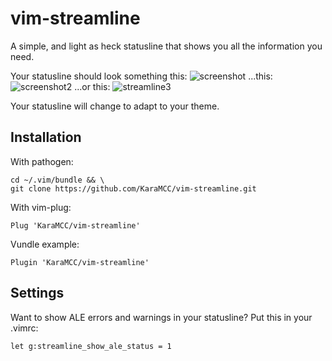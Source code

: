 # vim-streamline
A simple, and light as heck statusline that shows you all the information you need.


Your statusline should look something this:
![screenshot](https://user-images.githubusercontent.com/56435971/66916260-64068980-f00a-11e9-8608-a5ef1812cff0.png)
...this:
![screenshot2](https://user-images.githubusercontent.com/56435971/66916265-65d04d00-f00a-11e9-8f24-2a042813b174.png)
...or this:
![streamline3](https://user-images.githubusercontent.com/56435971/66938819-6af4c280-f031-11e9-8012-87e116a78c87.png)

Your statusline will change to adapt to your theme.

## Installation    
With pathogen:    
```    
cd ~/.vim/bundle && \    
git clone https://github.com/KaraMCC/vim-streamline.git    
```    
    
With vim-plug:    
```vim    
Plug 'KaraMCC/vim-streamline'    
```    
    
Vundle example:    
```vim                                                                                
Plugin 'KaraMCC/vim-streamline'                                                  
```                                                                                   
                                                                                      
## Settings                                                                            
Want to show ALE errors and warnings in your statusline? Put this in your .vimrc:     
```vim                                                                                
let g:streamline_show_ale_status = 1                                                  
```                      
